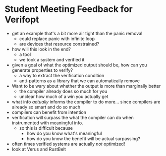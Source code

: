# Student Meeting Feedback for Verifopt
- get an example that's a bit more air tight than the panic removal
	- could replace panic with infinite loop
	- are devices that resource constrained?
- how will this look in the end?
	- a tool
	- we took a system and verified it
- given a goal of what the optimized output should be, how can you generate properties to verify?
	- a way to extract the verification condition
	- anti-patterns as a library that we can automatically remove
- Want to be wary about whether the output is more than marginally better
	- the compiler already does so much for you
	- unclear how much of a win you actually get
- what info *actually* informs the compiler to do more... since compilers are already so smart and do so much
- compilers can benefit from intention
- verification will surpass the what the compiler can do when instrumented with meaningful info.
	- so this is difficult because
		- how do you know what's meaningful
		- how do you know the benefit will be actual surpassing?
- often times verified systems are actually *not* optimized!
- look at Verus and RustBelt
